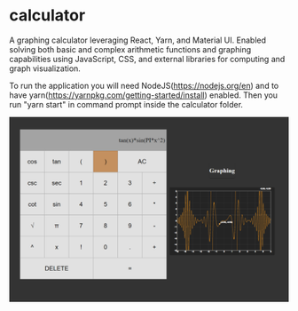 # calculator
 A graphing calculator leveraging React, Yarn, and Material UI. Enabled solving both basic and complex arithmetic functions and graphing capabilities using JavaScript, CSS, and external libraries for computing and graph visualization.

 To run the application you will need NodeJS(https://nodejs.org/en) and to have yarn(https://yarnpkg.com/getting-started/install) enabled. Then you run "yarn start" in  command prompt inside the calculator folder.
 
![Alt text](images/image.png)